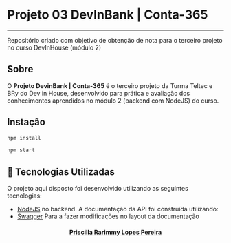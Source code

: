 # Projeto 03 DevInBank | Conta-365
---

Repositório criado  com objetivo de obtenção de nota para o terceiro projeto  no curso DevInHouse (módulo 2)


<a id="sobre"></a>

##  Sobre

O <strong>Projeto DevinBank | Conta-365</strong> é o terceiro projeto da Turma Teltec e BRy do Dev in House, desenvolvido para prática e avaliação dos conhecimentos aprendidos no módulo 2 (backend com NodeJS) do curso.

<a id="tecnologias-utilizadas"></a>

## Instação

```bash
npm install

npm start
```

## :rocket: Tecnologias Utilizadas

O projeto aqui disposto foi desenvolvido utilizando as seguintes tecnologias:
- [NodeJS](https://nodejs.org/en/) no backend.
A documentação da API foi construída utilizando:
- [Swagger](https://swagger.io/)
Para a fazer modificações no layout da documentação

<a id="imagens"></a>


<h4 align="center">
    <a href="https://www.linkedin.com/in/priscilla-rarimmy-lopes-pereira-1174461aa/" target="_blank">Priscilla Rarimmy Lopes Pereira</a>
</h4>
